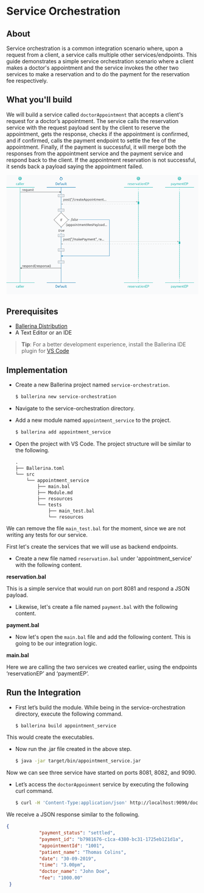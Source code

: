 # Service Orchestration

## About

Service orchestration is a common integration scenario where, upon a request from a client, a service calls multiple other services/endpoints. This guide demonstrates a simple service orchestration scenario where a client makes a doctor's appointment and the service invokes the other two services to make a reservation and to do the payment for the reservation fee respectively.

## What you'll build

We will build a service called `doctorAppointment` that accepts a client's request for a doctor’s appointment. The service calls the reservation service with the request payload sent by the client to reserve the appointment, gets the response, checks if the appointment is confirmed, and if confirmed, calls the payment endpoint to settle the fee of the appointment. Finally, if the payment is successful, it will merge both the responses from the appointment service and the payment service and respond back to the client. If the appointment reservation is not successful, it sends back a payload saying the appointment failed.

![service-orchestration](../../../../assets/img/service_orchestration.png)

## Prerequisites

- [Ballerina Distribution](https://ballerina.io/learn/getting-started/)
- A Text Editor or an IDE 
> **Tip**: For a better development experience, install the Ballerina IDE plugin for [VS Code](https://marketplace.visualstudio.com/items?itemName=ballerina.ballerina)
	
## Implementation

* Create a new Ballerina project named `service-orchestration`.

    ```bash
    $ ballerina new service-orchestration
    ```

* Navigate to the service-orchestration directory.

* Add a new module named `appointment_service` to the project.

    ```bash
    $ ballerina add appointment_service
    ```

* Open the project with VS Code. The project structure will be similar to the following.

    ```shell
    .
    ├── Ballerina.toml
    └── src
        └── appointment_service
            ├── main.bal
            ├── Module.md
            ├── resources
            └── tests
                ├── main_test.bal
                └── resources
    ```

We can remove the file `main_test.bal` for the moment, since we are not writing any tests for our service.

First let's create the services that we will use as backend endpoints.

* Create a new file named `reservation.bal` under 'appointment_service' with the following content.

**reservation.bal**

<!-- INCLUDE_CODE: src/appointment_service/reservation.bal -->

This is a simple service that would run on port 8081 and respond a JSON payload.

* Likewise, let's create a file named `payment.bal` with the following content.

**payment.bal**

<!-- INCLUDE_CODE: src/appointment_service/payment.bal -->

* Now let's open the `main.bal` file and add the following content. This is going to be our integration logic.

**main.bal**

<!-- INCLUDE_CODE: src/appointment_service/main.bal -->

Here we are calling the two services we created earlier, using the endpoints ‘reservationEP’ and ‘paymentEP’.

## Run the Integration

* First let’s build the module. While being in the service-orchestration directory, execute the following command.

    ```bash
    $ ballerina build appointment_service
    ```

This would create the executables. 

* Now run the .jar file created in the above step.

    ```bash
    $ java -jar target/bin/appointment_service.jar
    ```

Now we can see three service have started on ports 8081, 8082, and 9090. 

* Let’s access the `doctorAppoinment` service by executing the following curl command.

    ```bash
    $ curl -H 'Content-Type:application/json' http://localhost:9090/doctorAppoinment/reservation --data '{"name":"Thomas Colins", "doctor":"John Doe", "date":"30-09-2019", "cardNum":"1234567"}'
    ```

We receive a JSON response similar to the following.

```json
{
            "payment_status": "settled",
            "payment_id": "b7981676-c1ca-4380-bc31-1725eb121d1a",
            "appointmentId": "1001",
            "patient_name": "Thomas Colins",
            "date": "30-09-2019",
            "time": "3.00pm",
            "doctor_name": "John Doe",
            "fee": "1000.00"
 }
```